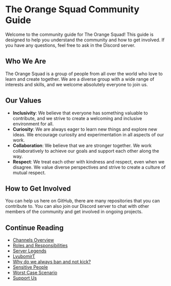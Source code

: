 # The Orange Squad Community Guide

Welcome to the community guide for The Orange Squad! This guide is designed to help you understand the community and how to get involved. If you have any questions, feel free to ask in the Discord server.

## Who We Are

The Orange Squad is a group of people from all over the world who love to learn and create together. We are a diverse group with a wide range of interests and skills, and we welcome absolutely everyone to join us.

## Our Values

- **Inclusivity**: We believe that everyone has something valuable to contribute, and we strive to create a welcoming and inclusive environment for all.
- **Curiosity**: We are always eager to learn new things and explore new ideas. We encourage curiosity and experimentation in all aspects of our work.
- **Collaboration**: We believe that we are stronger together. We work collaboratively to achieve our goals and support each other along the way.
- **Respect**: We treat each other with kindness and respect, even when we disagree. We value diverse perspectives and strive to create a culture of mutual respect.

## How to Get Involved

You can help us here on GitHub, there are many repositories that you can contribute to. You can also join our Discord server to chat with other members of the community and get involved in ongoing projects.

## Continue Reading

- [Channels Overview](channels-overview.md)
- [Roles and Responsibilities](roles-and-responsibilities.md)
- [Server Legends](server-legends.md)
- [LyubomirT](lyubomirt.md)
- [Why do we always ban and not kick?](wdwabank.md)
- [Sensitive People](sensitive-people.md)
- [Worst Case Scenario](worst-case-scenario.md)
- [Support Us](support-us.md)